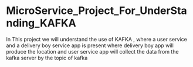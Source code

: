 # MicroService_Project_For_UnderStanding_KAFKA


In This project we will understand the use of KAFKA , where a user service and a delivery boy service app is present where delivery boy app will produce the location and user service app will collect the data from the kafka server by the topic of kafka
